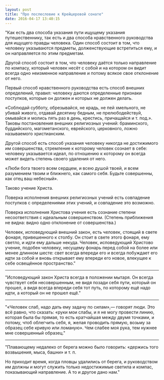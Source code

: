 ```yaml
---
layout: post
title: "Про послесловие к Крейцеровой сонате"
date: 2016-04-17 13:40:15
---
```

"Как есть два способа указания пути ищущему указания путешественнику, так есть и два способа нравственного руководства для ищущего правды человека. Один способ состоит в том, что человеку указываются предметы, долженствующие встретиться ему, и он направляется по этим предметам.

Другой способ состоит в том, что человеку даётся только направление по компасу, который человек несёт с собой и на котором он видит всегда одно неизменное направление и потому всякое свое отклонение от него.

Первый способ нравственного руководства есть способ внешних определений, правил: человеку даются определенные признаки поступков, которые он должен и которых не должен делать.

«Соблюдай субботу, обрезывайся, не крадь, не пей хмельного, не убивай живого, отдавай десятину бедным, не прелюбодействуй, омывайся и молись пять раз в день, крестись, причащайся и т. под.». Таковы постановления внешних религиозных учений: браминского, буддийского, магометанского, еврейского, церковного, ложно называемого христианским.

Другой способ есть способ указания человеку никогда не достижимого им совершенства, стремление к которому человек сознает в себе: человеку указывается идеал, по отношению к которому он всегда может видеть степень своего удаления от него.

«Люби бога твоего всем сердцем, и всею душой твоей, и всем разумением твоим и ближнего, как самого себя. Будьте совершенны, как отец ваш небесный».

Таково учение Христа.

Поверка исполнения внешних религиозных учений есть совпадение поступков с определениями этих учений, и совпадение это возможно.

Поверка исполнения Христова учения есть сознание степени несоответствия с идеальным совершенством. (Степень приближения не видна: видно одно отклонение от совершенства.)

Человек, исповедующий внешний закон, есть человек, стоящий в свете фонаря, привешенного к столбу. Он стоит в свете этого фонаря, ему светло, и идти ему дальше некуда. Человек, исповедующий Христово учение, подобен человеку, несущему фонарь перед собой на более или менее длинном шесте: свет всегда впереди его и всегда побуждает его идти за собой и вновь открывает ему впереди его новое, влекущее к себе освещённое пространство."

***

"Исповедующий закон Христа всегда в положении мытаря. Он всегда чувствует себя несовершенным, не видя позади себя пути, который он прошел, а видя всегда впереди себя тот путь, по которому ещё надо идти, а который он не прошел ещё."

***

"«Человек слаб, надо дать ему задачу по силам»,— говорят люди. Это всё равно, что сказать: «руки мои слабы, и я не могу провести линию, которая была бы прямая, то есть кратчайшая между двумя точками, и потому, чтоб облегчить себя, я, желая проводить прямую, возьму за образец себе кривую или ломаную». Чем слабее моя рука, тем нужнее мне совершенный образец."

***

"Плавающему недалеко от берега можно было говорить: «держись того возвышения, мыса, башни» и т. п.

Но приходит время, когда пловцы удалились от берега, и руководством им должны и могут служить только недостижимые светила и компас, показывающий направление. А то и другое дано нам."

